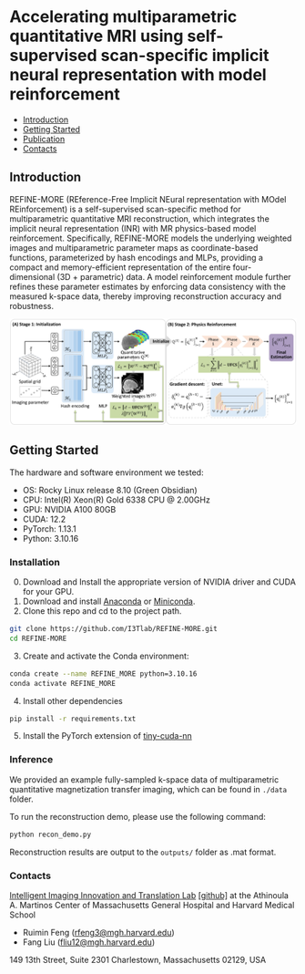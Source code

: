 # Accelerating multiparametric quantitative MRI using self-supervised scan-specific implicit neural representation with model reinforcement

- [Introduction](#introduction)
- [Getting Started](#getting-started)
- [Publication](#publication)
- [Contacts](#contacts)

## Introduction
REFINE-MORE (REference-Free Implicit NEural representation with MOdel REinforcement) is a self-supervised scan-specific method for multiparametric quantitative MRI reconstruction, which integrates the implicit neural representation (INR) with MR physics-based model reinforcement. Specifically, REFINE-MORE models the underlying weighted images and multiparametric parameter maps as coordinate-based functions, parameterized by hash encodings and MLPs, providing a compact and memory-efficient representation of the entire four-dimensional (3D + parametric) data. A model reinforcement module further refines these parameter estimates by enforcing data consistency with the measured k-space data, thereby improving reconstruction accuracy and robustness. 

![Figure1.jpg](Figure1.jpg)

## Getting Started
The hardware and software environment we tested:
- OS: Rocky Linux release 8.10 (Green Obsidian)
- CPU: Intel(R) Xeon(R) Gold 6338 CPU @ 2.00GHz
- GPU: NVIDIA A100 80GB
- CUDA: 12.2
- PyTorch: 1.13.1
- Python: 3.10.16


### Installation
0. Download and Install the appropriate version of NVIDIA driver and CUDA for your GPU.
1. Download and install [Anaconda](https://www.anaconda.com/download) or [Miniconda](https://docs.anaconda.com/miniconda/).
2. Clone this repo and cd to the project path.
```bash
git clone https://github.com/I3Tlab/REFINE-MORE.git
cd REFINE-MORE
```
3. Create and activate the Conda environment:
```bash
conda create --name REFINE_MORE python=3.10.16
conda activate REFINE_MORE
```
4. Install other dependencies
```bash
pip install -r requirements.txt
```
5. Install the PyTorch extension of [tiny-cuda-nn](https://github.com/NVlabs/tiny-cuda-nn)


### Inference
We provided an example fully-sampled k-space data of multiparametric quantitative magnetization transfer imaging, which can be found in  `./data` folder. 

To run the reconstruction demo, please use the following command:

```bash
python recon_demo.py
```
Reconstruction results are output to the `outputs/` folder as .mat format.


<!--### TODO
[ ] GUI video demo refinement
    [ ] normal speed
    [ ] intermediate result showing
    [ ] optimize layout and button
    [ ] consistency check
[ ] Support generation video demo
[ ] Output options of GUI-->


### Contacts
[Intelligent Imaging Innovation and Translation Lab](https://liulab.mgh.harvard.edu/) [[github]](https://github.com/I3Tlab) at the Athinoula A. Martinos Center of Massachusetts General Hospital and Harvard Medical School
* Ruimin Feng (rfeng3@mgh.harvard.edu)
* Fang Liu (fliu12@mgh.harvard.edu)

149 13th Street, Suite 2301
Charlestown, Massachusetts 02129, USA